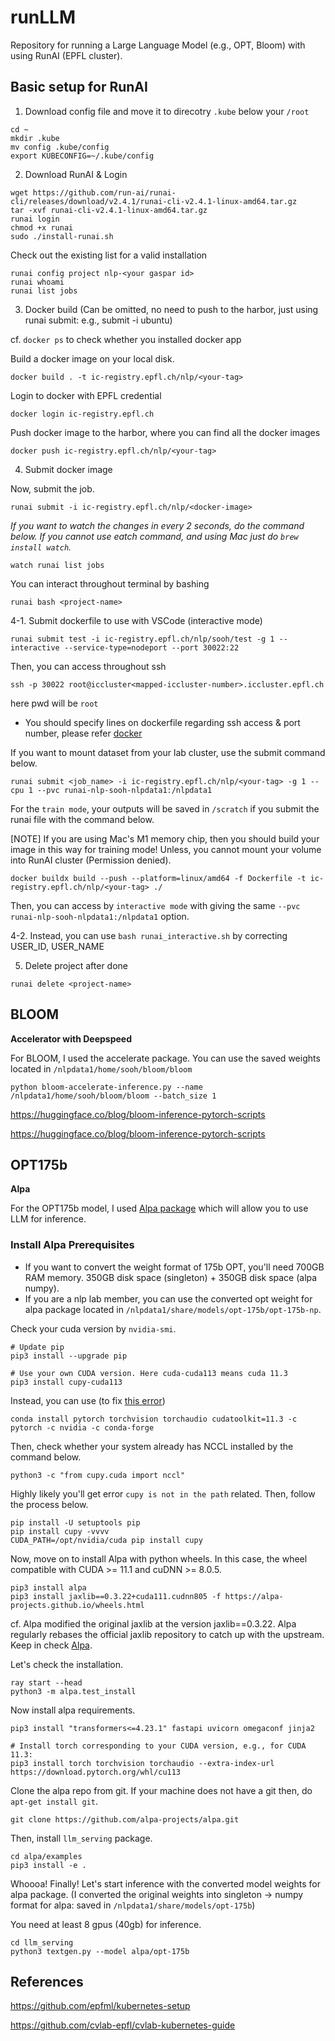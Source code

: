 # runLLM
Repository for running a Large Language Model (e.g., OPT, Bloom) with using RunAI (EPFL cluster). 

## Basic setup for RunAI

1. Download config file and move it to direcotry `.kube` below your `/root`

```
cd ~
mkdir .kube
mv config .kube/config
export KUBECONFIG=~/.kube/config
```

2. Download RunAI & Login

```
wget https://github.com/run-ai/runai-cli/releases/download/v2.4.1/runai-cli-v2.4.1-linux-amd64.tar.gz
tar -xvf runai-cli-v2.4.1-linux-amd64.tar.gz
runai login
chmod +x runai
sudo ./install-runai.sh
```

Check out the existing list for a valid installation

```
runai config project nlp-<your gaspar id>
runai whoami
runai list jobs
```

3. Docker build (Can be omitted, no need to push to the harbor, just using runai submit: e.g., submit -i ubuntu)

cf. `docker ps` to check whether you installed docker app

Build a docker image on your local disk.

```
docker build . -t ic-registry.epfl.ch/nlp/<your-tag>
```

Login to docker with EPFL credential

```
docker login ic-registry.epfl.ch
```

Push docker image to the harbor, where you can find all the docker images 

```
docker push ic-registry.epfl.ch/nlp/<your-tag>
```

4. Submit docker image

Now, submit the job.
```
runai submit -i ic-registry.epfl.ch/nlp/<docker-image>
```

*If you want to watch the changes in every 2 seconds, do the command below. If you cannot use eatch command, and using Mac just do `brew install watch`.*

```
watch runai list jobs
```

You can interact throughout terminal by bashing

```
runai bash <project-name>
```

4-1. Submit dockerfile to use with VSCode (interactive mode)

```
runai submit test -i ic-registry.epfl.ch/nlp/sooh/test -g 1 --interactive --service-type=nodeport --port 30022:22
```

Then, you can access throughout ssh

```
ssh -p 30022 root@iccluster<mapped-iccluster-number>.iccluster.epfl.ch
```

here pwd will be `root`

* You should specify lines on dockerfile regarding ssh access & port number, please refer [docker](https://github.com/run-ai/docs/blob/master/quickstart/python%2Bssh/Dockerfile)

If you want to mount dataset from your lab cluster, use the submit command below.

```
runai submit <job_name> -i ic-registry.epfl.ch/nlp/<your-tag> -g 1 --cpu 1 --pvc runai-nlp-sooh-nlpdata1:/nlpdata1
```

For the `train mode`, your outputs will be saved in `/scratch` if you submit the runai file with the command below.

[NOTE] If you are using Mac's M1 memory chip, then you should build your image in this way for training mode! Unless, you cannot mount your volume into RunAI cluster (Permission denied).

```
docker buildx build --push --platform=linux/amd64 -f Dockerfile -t ic-registry.epfl.ch/nlp/<your-tag> ./
```

Then, you can access by `interactive mode` with giving the same `--pvc runai-nlp-sooh-nlpdata1:/nlpdata1` option.

4-2. Instead, you can use `bash runai_interactive.sh` by correcting USER_ID, USER_NAME


5. Delete project after done

```
runai delete <project-name>
```

## BLOOM

**Accelerator with Deepspeed**

For BLOOM, I used the accelerate package. You can use the saved weights located in `/nlpdata1/home/sooh/bloom/bloom`

```
python bloom-accelerate-inference.py --name /nlpdata1/home/sooh/bloom/bloom --batch_size 1
```

https://huggingface.co/blog/bloom-inference-pytorch-scripts


https://huggingface.co/blog/bloom-inference-pytorch-scripts

## OPT175b

**Alpa**

For the OPT175b model, I used [Alpa package](https://alpa.ai/tutorials/opt_serving.html) which will allow you to use LLM for inference. 

### Install Alpa Prerequisites

* If you want to convert the weight format of 175b OPT, you'll need 700GB RAM memory. 350GB disk space (singleton) + 350GB disk space (alpa numpy). 
* If you are a nlp lab member, you can use the converted opt weight for alpa package located in `/nlpdata1/share/models/opt-175b/opt-175b-np`.

Check your cuda version by `nvidia-smi`.
```
# Update pip
pip3 install --upgrade pip

# Use your own CUDA version. Here cuda-cuda113 means cuda 11.3
pip3 install cupy-cuda113
```

Instead, you can use (to fix [this error](https://github.com/cupy/cupy/issues/5211))
```
conda install pytorch torchvision torchaudio cudatoolkit=11.3 -c pytorch -c nvidia -c conda-forge
```

Then, check whether your system already has NCCL installed by the command below.

```
python3 -c "from cupy.cuda import nccl"
```

Highly likely you'll get error `cupy is not in the path` related. Then, follow the process below.

```
pip install -U setuptools pip
pip install cupy -vvvv
CUDA_PATH=/opt/nvidia/cuda pip install cupy
```

Now, move on to install Alpa with python wheels. In this case, the wheel compatible with CUDA >= 11.1 and cuDNN >= 8.0.5.

```
pip3 install alpa
pip3 install jaxlib==0.3.22+cuda111.cudnn805 -f https://alpa-projects.github.io/wheels.html
```

cf. Alpa modified the original jaxlib at the version jaxlib==0.3.22. Alpa regularly rebases the official jaxlib repository to catch up with the upstream.
Keep in check [Alpa](https://alpa.ai/install.html).


Let's check the installation.

```
ray start --head
python3 -m alpa.test_install
```

Now install alpa requirements.

```
pip3 install "transformers<=4.23.1" fastapi uvicorn omegaconf jinja2

# Install torch corresponding to your CUDA version, e.g., for CUDA 11.3:
pip3 install torch torchvision torchaudio --extra-index-url https://download.pytorch.org/whl/cu113
```

Clone the alpa repo from git. If your machine does not have a git then, do `apt-get install git`. 

```
git clone https://github.com/alpa-projects/alpa.git
```

Then, install `llm_serving` package.

```
cd alpa/examples
pip3 install -e .
```
Whoooa! Finally!
Let's start inference with the converted model weights for alpa package.
(I converted the original weights into singleton -> numpy format for alpa: saved in `/nlpdata1/share/models/opt-175b`)

You need at least 8 gpus (40gb) for inference.

```
cd llm_serving
python3 textgen.py --model alpa/opt-175b
```



## References

https://github.com/epfml/kubernetes-setup

https://github.com/cvlab-epfl/cvlab-kubernetes-guide


